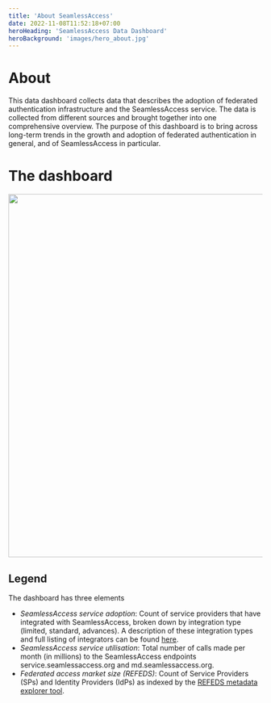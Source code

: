 ```yaml
---
title: 'About SeamlessAccess'
date: 2022-11-08T11:52:18+07:00
heroHeading: 'SeamlessAccess Data Dashboard'
heroBackground: 'images/hero_about.jpg'
---
```



# About

This data dashboard collects data that describes the adoption of federated authentication infrastructure and the SeamlessAccess service. The data is collected from different sources and brought together into one comprehensive overview. The purpose of this dashboard is to bring across long-term trends in the growth and adoption of federated authentication in general, and of SeamlessAccess in particular.	


# The dashboard

<img src="/datadashboard/dashboard.png" width="720" />


## Legend

The dashboard has three elements
* _SeamlessAccess service adoption_: Count of service providers that have integrated with SeamlessAccess, broken down by integration type (limited, standard, advances). A description of these integration types and full listing of integrators can be found [here](https://seamlessaccess.org/stakeholders/for-service-providers/).
* _SeamlessAccess service utilisation_: Total number of calls made per month (in millions) to the SeamlessAccess endpoints service.seamlessaccess.org and md.seamlessaccess.org.
* _Federated access market size (REFEDS)_: Count of Service Providers (SPs) and Identity Providers (IdPs) as indexed by the [REFEDS metadata explorer tool](https://met.refeds.org/).
